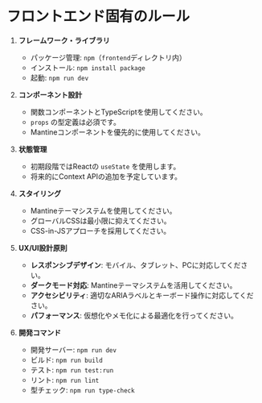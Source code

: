 # フロントエンド固有のルール

1.  **フレームワーク・ライブラリ**
    -   パッケージ管理: `npm`（`frontend`ディレクトリ内）
    -   インストール: `npm install package`
    -   起動: `npm run dev`

2.  **コンポーネント設計**
    -   関数コンポーネントとTypeScriptを使用してください。
    -   `props` の型定義は必須です。
    -   Mantineコンポーネントを優先的に使用してください。

3.  **状態管理**
    -   初期段階ではReactの `useState` を使用します。
    -   将来的にContext APIの追加を予定しています。

4.  **スタイリング**
    -   Mantineテーマシステムを使用してください。
    -   グローバルCSSは最小限に抑えてください。
    -   CSS-in-JSアプローチを採用してください。

5.  **UX/UI設計原則**
    -   **レスポンシブデザイン**: モバイル、タブレット、PCに対応してください。
    -   **ダークモード対応**: Mantineテーマシステムを活用してください。
    -   **アクセシビリティ**: 適切なARIAラベルとキーボード操作に対応してください。
    -   **パフォーマンス**: 仮想化やメモ化による最適化を行ってください。

6.  **開発コマンド**
    -   開発サーバー: `npm run dev`
    -   ビルド: `npm run build`
    -   テスト: `npm run test:run`
    -   リント: `npm run lint`
    -   型チェック: `npm run type-check`
